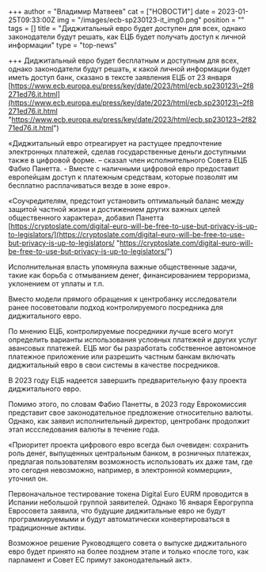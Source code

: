 +++
author = "Владимир Матвеев"
cat = ["НОВОСТИ"]
date = 2023-01-25T09:33:00Z
img = "/images/ecb-sp230123-it_img0.png"
position = ""
tags = []
title = "Диджитальный евро будет доступен для всех, однако законодатели будут решать, как ЕЦБ будет получать доступ к личной информации"
type = "top-news"

+++
Диджитальный евро будет бесплатным и доступным для всех, однако законодатели будут решать, к какой личной информации будет иметь доступ банк, сказано в тексте заявления ЕЦБ от 23 января  [https://www.ecb.europa.eu/press/key/date/2023/html/ecb.sp230123\~2f8271ed76.it.html](https://www.ecb.europa.eu/press/key/date/2023/html/ecb.sp230123\~2f8271ed76.it.html "https://www.ecb.europa.eu/press/key/date/2023/html/ecb.sp230123~2f8271ed76.it.html")

«Диджитальный евро отреагирует на растущее предпочтение электронных платежей, сделав государственные деньги доступными также в цифровой форме. – сказал член исполнительного Совета ЕЦБ Фабио Панетта. - Вместе с наличными цифровой евро предоставит европейцам доступ к платежным средствам, которые позволят им бесплатно расплачиваться везде в зоне евро».

«Соучредителям, предстоит установить оптимальный баланс между защитой частной жизни и достижением других важных целей общественного характера», добавил Панетта [https://cryptoslate.com/digital-euro-will-be-free-to-use-but-privacy-is-up-to-legislators/](https://cryptoslate.com/digital-euro-will-be-free-to-use-but-privacy-is-up-to-legislators/ "https://cryptoslate.com/digital-euro-will-be-free-to-use-but-privacy-is-up-to-legislators/")

Исполнительная власть упомянула важные общественные задачи, такие как борьба с отмыванием денег, финансированием терроризма, уклонением от уплаты и т.п.

Вместо модели прямого обращения к центробанку исследователи ранее посоветовали подход контролируемого посредника для диджитального евро.

По мнению ЕЦБ, контролируемые посредники лучше всего могут определить варианты использования условных платежей и других услуг авансовых платежей. ЕЦБ мог бы разработать собственное автономное платежное приложение или разрешить частным банкам включать диджитальный  евро в свои системы в качестве посредников.

В 2023 году ЕЦБ надеется завершить предварительную фазу проекта диджитального евро.

Помимо этого, по словам Фабио Панетты, в 2023 году Еврокомиссия представит свое законодательное предложение относительно валюты. Однако, как заявил исполнительный директор, центробанк продолжит этап иссследования валюты в течение года.

«Приоритет проекта цифрового евро всегда был очевиден: сохранить роль денег, выпущенных центральным банком, в розничных платежах, предлагая пользователям возможность использовать их даже там, где это сегодня невозможно, например, в электронной коммерции», уточнил он.

Первоначальное тестирование токена Digital Euro EURM проводится в Испании небольшой группой заявителей. Однако 16 января Еврогруппа Евросовета заявила, что будущие диджитальные евро не будут программируемыми и будут автоматически конвертироваться в традиционные активы.

Возможное решение Руководящего совета о выпуске диджитального евро будет принято на более позднем этапе и только «после того, как парламент и Совет ЕС примут законодательный акт».